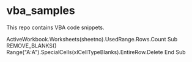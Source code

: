 # vba_samples

This repo contains VBA code snippets.

ActiveWorkbook.Worksheets(sheetno).UsedRange.Rows.Count
Sub REMOVE_BLANKS()
Range("A:A").SpecialCells(xlCellTypeBlanks).EntireRow.Delete
End Sub
